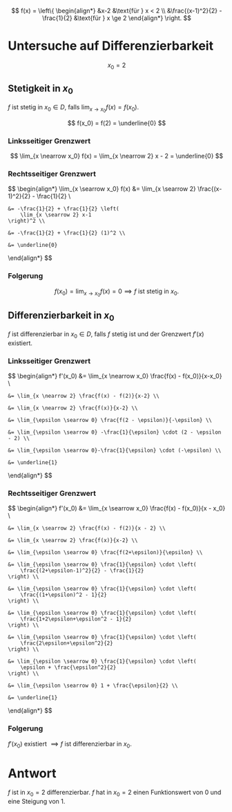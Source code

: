 $$
f(x) = \left\{
	\begin{align*}
		&x-2 &\text{für } x < 2 \\
		&\frac{(x-1)^2}{2} - \frac{1}{2} &\text{für } x \ge 2
	\end{align*}
\right.
$$

# Untersuche auf Differenzierbarkeit
$$
x_0 = 2
$$
## Stetigkeit in $x_0$
$f$ ist stetig in $x_0 \in D$, falls $\lim_{x \to x_0} f(x) = f(x_0)$.

$$
f(x_0) = f(2) = \underline{0}
$$

### Linksseitiger Grenzwert

$$
\lim_{x \nearrow x_0} f(x) = \lim_{x \nearrow 2} x - 2 = \underline{0}
$$

### Rechtsseitiger Grenzwert

$$
\begin{align*}
	\lim_{x \searrow x_0} f(x) &=
		\lim_{x \searrow 2} \frac{(x-1)^2}{2} - \frac{1}{2} \\

	&= -\frac{1}{2} + \frac{1}{2} \left(
		\lim_{x \searrow 2} x-1
	\right)^2 \\

	&= -\frac{1}{2} + \frac{1}{2} (1)^2 \\

	&= \underline{0}
\end{align*}
$$

### Folgerung

$$
f(x_0) = \lim_{x \to x_0} f(x) = 0 \implies f \text{ ist stetig in } x_0.
$$

## Differenzierbarkeit in $x_0$
$f$ ist differenzierbar in $x_0 \in D$, falls $f$ stetig ist und der Grenzwert $f'(x)$ existiert.

### Linksseitiger Grenzwert

$$
\begin{align*}
	f'(x_0) &= \lim_{x \nearrow x_0} \frac{f(x) - f(x_0)}{x-x_0} \\

	&= \lim_{x \nearrow 2} \frac{f(x) - f(2)}{x-2} \\

	&= \lim_{x \nearrow 2} \frac{f(x)}{x-2} \\

	&= \lim_{\epsilon \searrow 0} \frac{f(2 - \epsilon)}{-\epsilon} \\

	&= \lim_{\epsilon \searrow 0} -\frac{1}{\epsilon} \cdot (2 - \epsilon - 2) \\

	&= \lim_{\epsilon \searrow 0}-\frac{1}{\epsilon} \cdot (-\epsilon) \\

	&= \underline{1}
\end{align*}
$$

### Rechtsseitiger Grenzwert

$$
\begin{align*}
	f'(x_0) &= \lim_{x \searrow x_0} \frac{f(x) - f(x_0)}{x - x_0} \\

	&= \lim_{x \searrow 2} \frac{f(x) - f(2)}{x - 2} \\

	&= \lim_{x \searrow 2} \frac{f(x)}{x-2} \\

	&= \lim_{\epsilon \searrow 0} \frac{f(2+\epsilon)}{\epsilon} \\

	&= \lim_{\epsilon \searrow 0} \frac{1}{\epsilon} \cdot \left(
		\frac{(2+\epsilon-1)^2}{2} - \frac{1}{2}
	\right) \\

	&= \lim_{\epsilon \searrow 0} \frac{1}{\epsilon} \cdot \left(
		\frac{(1+\epsilon)^2 - 1}{2}
	\right) \\
 
	&= \lim_{\epsilon \searrow 0} \frac{1}{\epsilon} \cdot \left(
		\frac{1+2\epsilon+\epsilon^2 - 1}{2}
	\right) \\

	&= \lim_{\epsilon \searrow 0} \frac{1}{\epsilon} \cdot \left(
		\frac{2\epsilon+\epsilon^2}{2}
	\right) \\

	&= \lim_{\epsilon \searrow 0} \frac{1}{\epsilon} \cdot \left(
		\epsilon + \frac{\epsilon^2}{2}
	\right) \\

	&= \lim_{\epsilon \searrow 0} 1 + \frac{\epsilon}{2} \\

	&= \underline{1}
\end{align*}
$$

### Folgerung
$f'(x_0)$ existiert $\implies f$ ist differenzierbar in $x_0$.

# Antwort
$f$ ist in $x_0 = 2$ differenzierbar. $f$ hat in $x_0 = 2$ einen Funktionswert von $0$ und eine Steigung von $1$.


